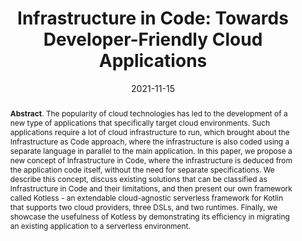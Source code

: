 ---
title: "Infrastructure in Code: Towards Developer-Friendly Cloud Applications"
authors: '<i>Vladislav Tankov, Dmitriy Valchuk, Yaroslav Golubev, and Timofey Bryksin</i>'
collection: publications
status: "accepted"
permalink: /publication/2021-11-15-infrastructure-in-code
date: 2021-11-15
venue: "proceedings of <b>ASE'21</b>"
pdf: 'https://arxiv.org/pdf/2108.07842.pdf'
tool: 'https://github.com/JetBrains/kotless'
abstract: '<p><b>Abstract</b>. The popularity of cloud technologies has led to the development of a new type of applications that specifically target cloud environments. Such applications require a lot of cloud infrastructure to run, which brought about the Infrastructure as Code approach, where the infrastructure is also coded using a separate language in parallel to the main application. In this paper, we propose a new concept of Infrastructure in Code, where the infrastructure is deduced from the application code itself, without the need for separate specifications. We describe this concept, discuss existing solutions that can be classified as Infrastructure in Code and their limitations, and then present our own framework called Kotless - an extendable cloud-agnostic serverless framework for Kotlin that supports two cloud providers, three DSLs, and two runtimes. Finally, we showcase the usefulness of Kotless by demonstrating its efficiency in migrating an existing application to a serverless environment.</p>'
---